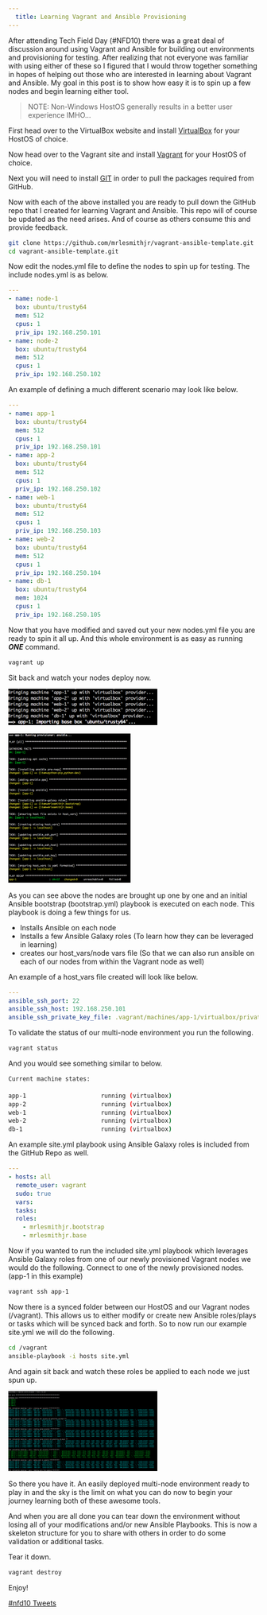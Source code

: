 ```yaml
---
  title: Learning Vagrant and Ansible Provisioning
---
```


After attending Tech Field Day (#NFD10) there was a great deal of
discussion around using Vagrant and Ansible for building out
environments and provisioning for testing. After realizing that not
everyone was familiar with using either of these so I figured that I
would throw together something in hopes of helping out those who are
interested in learning about Vagrant and Ansible. My goal in this post
is to show how easy it is to spin up a few nodes and begin learning
either tool.

> NOTE: Non-Windows HostOS generally results in a better user experience IMHO...

First head over to the VirtualBox website and install
[VirtualBox](https://www.virtualbox.org/wiki/Downloads) for your HostOS
of choice.

Now head over to the Vagrant site and install
[Vagrant](https://www.vagrantup.com/downloads.html) for your HostOS of
choice.

Next you will need to install
[GIT](https://git-scm.com/book/en/v2/Getting-Started-Installing-Git) in
order to pull the packages required from GitHub.

Now with each of the above installed you are ready to pull down the
GitHub repo that I created for learning Vagrant and Ansible. This repo
will of course be updated as the need arises. And of course as others
consume this and provide feedback.

```bash
git clone https://github.com/mrlesmithjr/vagrant-ansible-template.git
cd vagrant-ansible-template.git
```

Now edit the nodes.yml file to define the nodes to spin up for testing.
The include nodes.yml is as below.

```yaml
---
- name: node-1
  box: ubuntu/trusty64
  mem: 512
  cpus: 1
  priv_ip: 192.168.250.101
- name: node-2
  box: ubuntu/trusty64
  mem: 512
  cpus: 1
  priv_ip: 192.168.250.102
```

An example of defining a much different scenario may look like below.

```yaml
---
- name: app-1
  box: ubuntu/trusty64
  mem: 512
  cpus: 1
  priv_ip: 192.168.250.101
- name: app-2
  box: ubuntu/trusty64
  mem: 512
  cpus: 1
  priv_ip: 192.168.250.102
- name: web-1
  box: ubuntu/trusty64
  mem: 512
  cpus: 1
  priv_ip: 192.168.250.103
- name: web-2
  box: ubuntu/trusty64
  mem: 512
  cpus: 1
  priv_ip: 192.168.250.104
- name: db-1
  box: ubuntu/trusty64
  mem: 1024
  cpus: 1
  priv_ip: 192.168.250.105
```

Now that you have modified and saved out your new nodes.yml file you are
ready to spin it all up.
And this whole environment is as easy as running **_ONE_** command.

```bash
vagrant up
```

Sit back and watch your nodes deploy now.

![Screen Shot 2015-08-23 at 9.38.14 PM](../../assets/Screen-Shot-2015-08-23-at-9.38.14-PM-300x73.png)

![Screen Shot 2015-08-23 at 9.39.37 PM](../../assets/Screen-Shot-2015-08-23-at-9.39.37-PM-246x300.png)

As you can see above the nodes are brought up one by one and an initial
Ansible bootstrap (bootstrap.yml) playbook is executed on each node.
This playbook is doing a few things for us.

-   Installs Ansible on each node
-   Installs a few Ansible Galaxy roles (To learn how they can be
    leveraged in learning)
-   creates our host_vars/node vars file (So that we can also run
    ansible on each of our nodes from within the Vagrant node as well)

An example of a host_vars file created will look like below.

```yaml
---
ansible_ssh_port: 22
ansible_ssh_host: 192.168.250.101
ansible_ssh_private_key_file: .vagrant/machines/app-1/virtualbox/private_key
```

To validate the status of our multi-node environment you run the
following.

```bash
vagrant status
```

And you would see something similar to below.

```bash
Current machine states:

app-1                     running (virtualbox)
app-2                     running (virtualbox)
web-1                     running (virtualbox)
web-2                     running (virtualbox)
db-1                      running (virtualbox)
```

An example site.yml playbook using Ansible Galaxy roles is included from
the GitHub Repo as well.

```yaml
---
- hosts: all
  remote_user: vagrant
  sudo: true
  vars:
  tasks:
  roles:
    - mrlesmithjr.bootstrap
    - mrlesmithjr.base
```

Now if you wanted to run the included site.yml playbook which leverages
Ansible Galaxy roles from one of our newly provisioned Vagrant nodes we
would do the following.
Connect to one of the newly provisioned nodes. (app-1 in this example)

```bash
vagrant ssh app-1
```

Now there is a synced folder between our HostOS and our Vagrant nodes
(/vagrant). This allows us to either modify or create new Ansible
roles/plays or tasks which will be synced back and forth.
So to now run our example site.yml we will do the following.

```bash
cd /vagrant
ansible-playbook -i hosts site.yml
```

And again sit back and watch these roles be applied to each node we just
spun up.

![Screen Shot 2015-08-23 at 9.55.58 PM](../../assets/Screen-Shot-2015-08-23-at-9.55.58-PM-300x161.png)

So there you have it. An easily deployed multi-node environment ready to
play in and the sky is the limit on what you can do now to begin your
journey learning both of these awesome tools.

And when you are all done you can tear down the environment without
losing all of your modifications and/or new Ansible Playbooks. This is
now a skeleton structure for you to share with others in order to do
some validation or additional tasks.

Tear it down.

```bash
vagrant destroy
```

Enjoy!

[#nfd10 Tweets](https://twitter.com/hashtag/nfd10)
